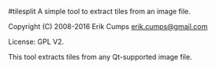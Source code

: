 #tilesplit
A simple tool to extract tiles from an image file.

Copyright (C) 2008-2016 Erik Cumps <erik.cumps@gmail.com>

License: GPL V2.

This tool extracts tiles from any Qt-supported image file.
